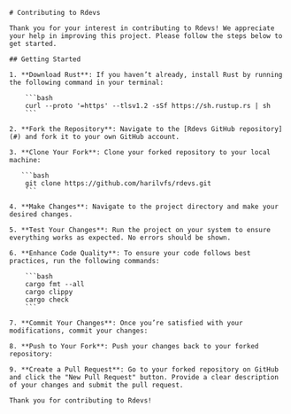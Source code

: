 <pre><code># Contributing to Rdevs

Thank you for your interest in contributing to Rdevs! We appreciate your help in improving this project. Please follow the steps below to get started.

## Getting Started

1. **Download Rust**: If you haven’t already, install Rust by running the following command in your terminal:

    ```bash
    curl --proto '=https' --tlsv1.2 -sSf https://sh.rustup.rs | sh
    ```

2. **Fork the Repository**: Navigate to the [Rdevs GitHub repository](#) and fork it to your own GitHub account.

3. **Clone Your Fork**: Clone your forked repository to your local machine:

   ```bash
    git clone https://github.com/harilvfs/rdevs.git
    ```

4. **Make Changes**: Navigate to the project directory and make your desired changes.

5. **Test Your Changes**: Run the project on your system to ensure everything works as expected. No errors should be shown.

6. **Enhance Code Quality**: To ensure your code follows best practices, run the following commands:

    ```bash
    cargo fmt --all      
    cargo clippy          
    cargo check           
    ```

7. **Commit Your Changes**: Once you’re satisfied with your modifications, commit your changes:

8. **Push to Your Fork**: Push your changes back to your forked repository:

9. **Create a Pull Request**: Go to your forked repository on GitHub and click the "New Pull Request" button. Provide a clear description of your changes and submit the pull request.

Thank you for contributing to Rdevs!

